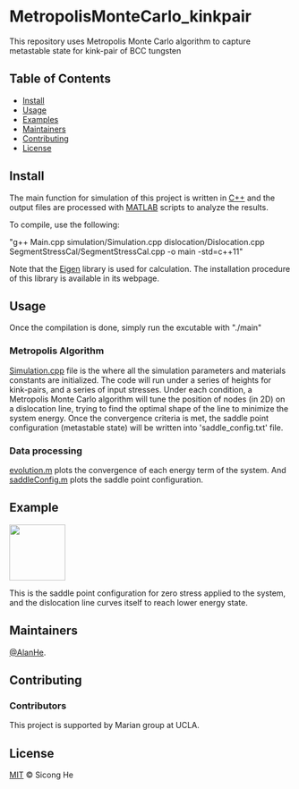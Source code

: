# MetropolisMonteCarlo_kinkpair
This repository uses Metropolis Monte Carlo algorithm to capture metastable state for kink-pair of BCC tungsten

## Table of Contents

- [Install](#install)
- [Usage](#usage)
- [Examples](#example)
- [Maintainers](#maintainers)
- [Contributing](#contributing)
- [License](#license)


## Install

The main function for simulation of this project is written in [C++](https://cplusplus.com/) and the output files are processed with [MATLAB](https://www.mathworks.com/products/matlab.html) scripts to analyze the results. 

To compile, use the following:

"g++ Main.cpp simulation/Simulation.cpp dislocation/Dislocation.cpp SegmentStressCal/SegmentStressCal.cpp -o main -std=c++11"

Note that the [Eigen](https://eigen.tuxfamily.org/index.php?title=Main_Page) library is used for calculation. The installation procedure of this library is available in its webpage.


## Usage

Once the compilation is done, simply run the excutable with "./main"

### Metropolis Algorithm
[Simulation.cpp](simulation/Simulation.cpp) file is the where all the simulation parameters and materials constants are initialized. The code will run under a series of heights for kink-pairs, and a series of input stresses. Under each condition, a Metropolis Monte Carlo algorithm will tune the position of nodes (in 2D) on a dislocation line, trying to find the optimal shape of the line to minimize the system energy. Once the convergence criteria is met, the saddle point configuration (metastable state) will be written into 'saddle_config.txt' file.

### Data processing
[evolution.m](evolution.m) plots the convergence of each energy term of the system. And [saddleConfig.m](saddleConfig.m) plots the saddle point configuration. 

## Example
<img src="[https://your-image-url.type](https://user-images.githubusercontent.com/56003395/228091219-f5612033-2b12-42a2-ac47-23ee8986ea7e.png)" width="100" height="100">

This is the saddle point configuration for zero stress applied to the system, and the dislocation line curves itself to reach lower energy state.


## Maintainers

[@AlanHe](https://github.com/hsc1993).

## Contributing


### Contributors

This project is supported by Marian group at UCLA.


## License

[MIT](LICENSE) © Sicong He
